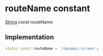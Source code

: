 


# routeName constant






[String](https://api.flutter.dev/flutter/dart-core/String-class.html) const routeName
  







## Implementation

```dart
static const routeName = '/dynamic-screen';


```








